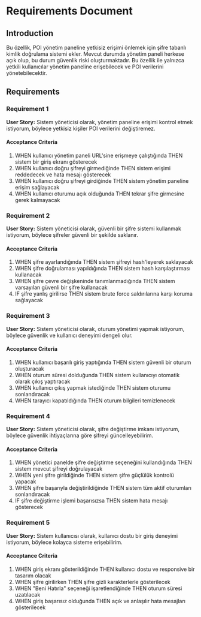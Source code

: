 # Requirements Document

## Introduction

Bu özellik, POI yönetim paneline yetkisiz erişimi önlemek için şifre tabanlı kimlik doğrulama sistemi ekler. Mevcut durumda yönetim paneli herkese açık olup, bu durum güvenlik riski oluşturmaktadır. Bu özellik ile yalnızca yetkili kullanıcılar yönetim paneline erişebilecek ve POI verilerini yönetebilecektir.

## Requirements

### Requirement 1

**User Story:** Sistem yöneticisi olarak, yönetim paneline erişimi kontrol etmek istiyorum, böylece yetkisiz kişiler POI verilerini değiştiremez.

#### Acceptance Criteria

1. WHEN kullanıcı yönetim paneli URL'sine erişmeye çalıştığında THEN sistem bir giriş ekranı gösterecek
2. WHEN kullanıcı doğru şifreyi girmediğinde THEN sistem erişimi reddedecek ve hata mesajı gösterecek
3. WHEN kullanıcı doğru şifreyi girdiğinde THEN sistem yönetim paneline erişim sağlayacak
4. WHEN kullanıcı oturumu açık olduğunda THEN tekrar şifre girmesine gerek kalmayacak

### Requirement 2

**User Story:** Sistem yöneticisi olarak, güvenli bir şifre sistemi kullanmak istiyorum, böylece şifreler güvenli bir şekilde saklanır.

#### Acceptance Criteria

1. WHEN şifre ayarlandığında THEN sistem şifreyi hash'leyerek saklayacak
2. WHEN şifre doğrulaması yapıldığında THEN sistem hash karşılaştırması kullanacak
3. WHEN şifre çevre değişkeninde tanımlanmadığında THEN sistem varsayılan güvenli bir şifre kullanacak
4. IF şifre yanlış girilirse THEN sistem brute force saldırılarına karşı koruma sağlayacak

### Requirement 3

**User Story:** Sistem yöneticisi olarak, oturum yönetimi yapmak istiyorum, böylece güvenlik ve kullanıcı deneyimi dengeli olur.

#### Acceptance Criteria

1. WHEN kullanıcı başarılı giriş yaptığında THEN sistem güvenli bir oturum oluşturacak
2. WHEN oturum süresi dolduğunda THEN sistem kullanıcıyı otomatik olarak çıkış yaptıracak
3. WHEN kullanıcı çıkış yapmak istediğinde THEN sistem oturumu sonlandıracak
4. WHEN tarayıcı kapatıldığında THEN oturum bilgileri temizlenecek

### Requirement 4

**User Story:** Sistem yöneticisi olarak, şifre değiştirme imkanı istiyorum, böylece güvenlik ihtiyaçlarına göre şifreyi güncelleyebilirim.

#### Acceptance Criteria

1. WHEN yönetici panelde şifre değiştirme seçeneğini kullandığında THEN sistem mevcut şifreyi doğrulayacak
2. WHEN yeni şifre girildiğinde THEN sistem şifre güçlülük kontrolü yapacak
3. WHEN şifre başarıyla değiştirildiğinde THEN sistem tüm aktif oturumları sonlandıracak
4. IF şifre değiştirme işlemi başarısızsa THEN sistem hata mesajı gösterecek

### Requirement 5

**User Story:** Sistem kullanıcısı olarak, kullanıcı dostu bir giriş deneyimi istiyorum, böylece kolayca sisteme erişebilirim.

#### Acceptance Criteria

1. WHEN giriş ekranı gösterildiğinde THEN kullanıcı dostu ve responsive bir tasarım olacak
2. WHEN şifre girilirken THEN şifre gizli karakterlerle gösterilecek
3. WHEN "Beni Hatırla" seçeneği işaretlendiğinde THEN oturum süresi uzatılacak
4. WHEN giriş başarısız olduğunda THEN açık ve anlaşılır hata mesajları gösterilecek